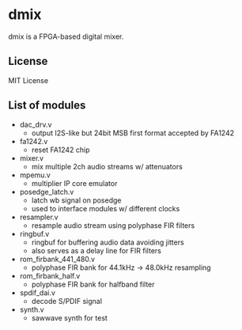 # dmix

dmix is a FPGA-based digital mixer.

## License

MIT License

## List of modules

- dac_drv.v
    - output I2S-like but 24bit MSB first format accepted by FA1242
- fa1242.v
    - reset FA1242 chip
- mixer.v
    - mix multiple 2ch audio streams w/ attenuators
- mpemu.v
    - multiplier IP core emulator
- posedge_latch.v
    - latch wb signal on posedge
    - used to interface modules w/ different clocks
- resampler.v
    - resample audio stream using polyphase FIR filters
- ringbuf.v
    - ringbuf for buffering audio data avoiding jitters
    - also serves as a delay line for FIR filters
- rom_firbank_441_480.v
    - polyphase FIR bank for 44.1kHz -> 48.0kHz resampling
- rom_firbank_half.v
    - polyphase FIR bank for halfband filter
- spdif_dai.v
    - decode S/PDIF signal
- synth.v
    - sawwave synth for test
